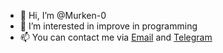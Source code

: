 - 👋 Hi, I’m @Murken-0
- 👀 I’m interested in improve in programming 
- 📫 You can contact me via [Email](mailto:murkenxd@yandex.ru) and [Telegram](https://t.me/muraviev_v)

